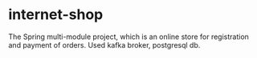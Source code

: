 # internet-shop

The Spring multi-module project, which is an online store for registration and payment of orders. 
Used kafka broker, postgresql db.